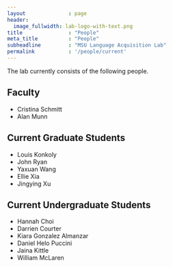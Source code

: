 ```yaml
---
layout              : page
header:
  image_fullwidth: lab-logo-with-text.png
title               : "People"
meta_title          : "People"
subheadline         : "MSU Language Acquisition Lab"
permalink           : '/people/current'
---
```


The lab currently consists of the following people.

## Faculty

- Cristina Schmitt
- Alan Munn

## Current Graduate Students

- Louis Konkoly
- John Ryan
- Yaxuan Wang
- Ellie Xia 
- Jingying Xu

## Current Undergraduate Students

 - Hannah Choi
 - Darrien Courter
 - Kiara Gonzalez Almanzar
 - Daniel Helo Puccini
 - Jaina Kittle
 - William McLaren
 
